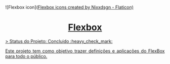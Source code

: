 ![Flexbox icon](<a href="https://www.flaticon.com/free-icons/flexbox" title="flexbox icons">Flexbox icons created by Nixxdsgn - Flaticon)
<h1 align="center"> Flexbox </h1>
> Status do Projeto: Concluido :heavy_check_mark:
<p align="justify"> Este projeto tem como objetivo trazer definições e aplicações do FlexBox para todo o público. </p>
